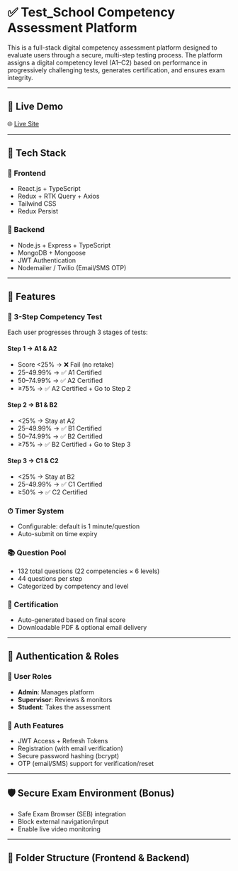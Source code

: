 # ✅ Test_School Competency Assessment Platform

This is a full-stack digital competency assessment platform designed to evaluate users through a secure, multi-step testing process. The platform assigns a digital competency level (A1–C2) based on performance in progressively challenging tests, generates certification, and ensures exam integrity.

---

## 🚀 Live Demo

🌐 [Live Site](https://your-deployment-link.com)

---

## 🧰 Tech Stack

### 🔹 Frontend

- React.js + TypeScript
- Redux + RTK Query + Axios
- Tailwind CSS
- Redux Persist

### 🔹 Backend

- Node.js + Express + TypeScript
- MongoDB + Mongoose
- JWT Authentication
- Nodemailer / Twilio (Email/SMS OTP)

---

## 🧾 Features

### 🎯 3-Step Competency Test

Each user progresses through 3 stages of tests:

#### Step 1 → A1 & A2

- Score <25% → ❌ Fail (no retake)
- 25–49.99% → ✅ A1 Certified
- 50–74.99% → ✅ A2 Certified
- ≥75% → ✅ A2 Certified + Go to Step 2

#### Step 2 → B1 & B2

- <25% → Stay at A2
- 25–49.99% → ✅ B1 Certified
- 50–74.99% → ✅ B2 Certified
- ≥75% → ✅ B2 Certified + Go to Step 3

#### Step 3 → C1 & C2

- <25% → Stay at B2
- 25–49.99% → ✅ C1 Certified
- ≥50% → ✅ C2 Certified

### ⏱ Timer System

- Configurable: default is 1 minute/question
- Auto-submit on time expiry

### 📚 Question Pool

- 132 total questions (22 competencies × 6 levels)
- 44 questions per step
- Categorized by competency and level

### 📜 Certification

- Auto-generated based on final score
- Downloadable PDF & optional email delivery

---

## 🔐 Authentication & Roles

### 👥 User Roles

- **Admin**: Manages platform
- **Supervisor**: Reviews & monitors
- **Student**: Takes the assessment

### 🔑 Auth Features

- JWT Access + Refresh Tokens
- Registration (with email verification)
- Secure password hashing (bcrypt)
- OTP (email/SMS) support for verification/reset

---

## 🛡 Secure Exam Environment (Bonus)

- Safe Exam Browser (SEB) integration
- Block external navigation/input
- Enable live video monitoring

---

## 📂 Folder Structure (Frontend & Backend)
